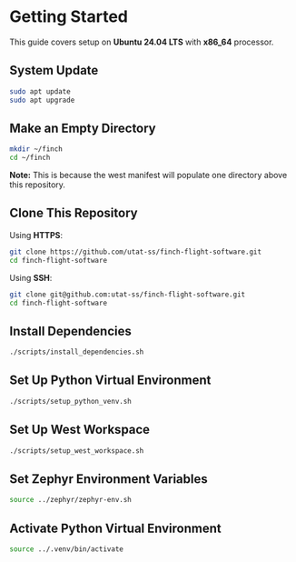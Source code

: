 # Getting Started

This guide covers setup on **Ubuntu 24.04 LTS** with **x86_64** processor.

## System Update

```sh
sudo apt update
sudo apt upgrade
```

## Make an Empty Directory

```sh
mkdir ~/finch
cd ~/finch
```

**Note:** This is because the west manifest will populate one directory above this repository.

## Clone This Repository

Using **HTTPS**:

```sh
git clone https://github.com/utat-ss/finch-flight-software.git
cd finch-flight-software
```

Using **SSH**:

```sh
git clone git@github.com:utat-ss/finch-flight-software.git
cd finch-flight-software
```

## Install Dependencies

```sh
./scripts/install_dependencies.sh
```

## Set Up Python Virtual Environment

```sh
./scripts/setup_python_venv.sh
```

## Set Up West Workspace

```sh
./scripts/setup_west_workspace.sh
```

## Set Zephyr Environment Variables
```sh
source ../zephyr/zephyr-env.sh
```
## Activate Python Virtual Environment
```sh
source ../.venv/bin/activate
```
